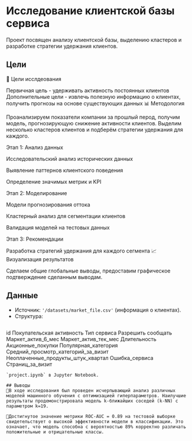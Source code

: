 # Исследование клиентской базы сервиса

Проект посвящен анализу клиентской базы, выделению кластеров и разработке стратегии удержания клиентов.

## Цели
🎯 Цели исслдеования

Первичная цель - удерживать активность постоянных клиентов
Дополнительные цели - извлечь полезную информацию о клиентах, получить прогнозы на основе существующих данных
📊 Методология

Проанализируем показатели компании за прошлый перод, получим модель, прогнозирующую снижение активности клиентов. Выделим несколько кластеров клиентов и подберём стратегии удержания для каждого.

Этап 1: Анализ данных

Исследовательский анализ исторических данных

Выявление паттернов клиентского поведения

Определение значимых метрик и KPI

Этап 2: Моделирование

Модели прогнозирования оттока

Кластерный анализ для сегментации клиентов

Валидация моделей на тестовых данных

Этап 3: Рекомендации

Разработка стратегий удержания для каждого сегмента
📈 Визуализация результатов

Сделаем общие глобальные выводы, предоставим графическое подтверждение сделанным выводам.
## Данные
- Источник: `'/datasets/market_file.csv'` (информация о клиентах).
- Структура: 
  ```csv
id	Покупательская активность	Тип сервиса	Разрешить сообщать	Маркет_актив_6_мес	Маркет_актив_тек_мес	Длительность	Акционные_покупки	Популярная_категория	Средний_просмотр_категорий_за_визит	Неоплаченные_продукты_штук_квартал	Ошибка_сервиса	Страниц_за_визит
  ```
 `project.ipynb` в Jupyter Notebook.

## Выводы
🧠В ходе исследования был проведен исчерпывающий анализ различных моделей машинного обучения с оптимизацией гиперпараметров. Наилучшие результаты продемонстрировала модель k-ближайших соседей (k-NN) с параметром k=19.

📏Достигнутое значение метрики ROC-AUC = 0.89 на тестовой выборке свидетельствует о высокой эффективности модели в классификации. Это означает, что модель способна с вероятностью 89% корректно различать положительные и отрицательные классы.
